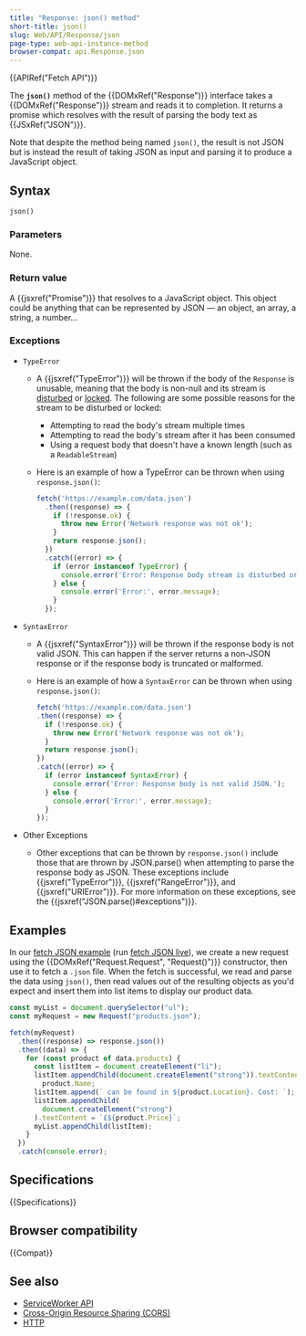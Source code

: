 ```yaml
---
title: "Response: json() method"
short-title: json()
slug: Web/API/Response/json
page-type: web-api-instance-method
browser-compat: api.Response.json
---
```


{{APIRef("Fetch API")}}

The **`json()`** method of the {{DOMxRef("Response")}} interface takes
a {{DOMxRef("Response")}} stream and reads it to completion. It returns a promise which
resolves with the result of parsing the body text as {{JSxRef("JSON")}}.

Note that despite the method being named `json()`, the result is not JSON but is instead the result of taking JSON as input and parsing it to produce a JavaScript object.

## Syntax

```js-nolint
json()
```

### Parameters

None.

### Return value

A {{jsxref("Promise")}} that resolves to a JavaScript object. This object could be
anything that can be represented by JSON — an object, an array, a string, a number…

### Exceptions

- `TypeError`
  - A {{jsxref("TypeError")}} will be thrown if the body of the `Response` is unusable, meaning that the body is non-null and its stream is [disturbed](https://streams.spec.whatwg.org/#is-readable-stream-disturbed) or [locked](https://streams.spec.whatwg.org/#readablestream-locked). The following are some possible reasons for the stream to be disturbed or locked:
    - Attempting to read the body's stream multiple times
    - Attempting to read the body's stream after it has been consumed
    - Using a request body that doesn't have a known length (such as a `ReadableStream`)
  - Here is an example of how a TypeError can be thrown when using `response.json()`:

    ```js
    fetch('https://example.com/data.json')
      .then((response) => {
        if (!response.ok) {
          throw new Error('Network response was not ok');
        }
        return response.json();
      })
      .catch((error) => {
        if (error instanceof TypeError) {
          console.error('Error: Response body stream is disturbed or locked.');
        } else {
          console.error('Error:', error.message);
        }
      });
    ```

- `SyntaxError`
  - A {{jsxref("SyntaxError")}} will be thrown if the response body is not valid JSON. This can happen if the server returns a non-JSON response or if the response body is truncated or malformed.

  - Here is an example of how a `SyntaxError` can be thrown when using `response.json()`:

    ```js
    fetch('https://example.com/data.json')
    .then((response) => {
      if (!response.ok) {
        throw new Error('Network response was not ok');
      }
      return response.json();
    })
    .catch((error) => {
      if (error instanceof SyntaxError) {
        console.error('Error: Response body is not valid JSON.');
      } else {
        console.error('Error:', error.message);
      }
    });
    ```

- Other Exceptions
  - Other exceptions that can be thrown by `response.json()` include those that are thrown by JSON.parse() when attempting to parse the response body as JSON. These exceptions include {{jsxref("TypeError")}}, {{jsxref("RangeError")}}, and {{jsxref("URIError")}}. For more information on these exceptions, see the {{jsxref("JSON.parse()#exceptions")}}.

## Examples

In our [fetch JSON example](https://github.com/mdn/dom-examples/tree/main/fetch/fetch-json) (run [fetch JSON live](https://mdn.github.io/dom-examples/fetch/fetch-json/)), we create a new request using the {{DOMxRef("Request.Request",
  "Request()")}} constructor, then use it to fetch a `.json` file. When the
fetch is successful, we read and parse the data using `json()`, then read
values out of the resulting objects as you'd expect and insert them into list items to
display our product data.

```js
const myList = document.querySelector("ul");
const myRequest = new Request("products.json");

fetch(myRequest)
  .then((response) => response.json())
  .then((data) => {
    for (const product of data.products) {
      const listItem = document.createElement("li");
      listItem.appendChild(document.createElement("strong")).textContent =
        product.Name;
      listItem.append(` can be found in ${product.Location}. Cost: `);
      listItem.appendChild(
        document.createElement("strong")
      ).textContent = `£${product.Price}`;
      myList.appendChild(listItem);
    }
  })
  .catch(console.error);
```

## Specifications

{{Specifications}}

## Browser compatibility

{{Compat}}

## See also

- [ServiceWorker API](/en-US/docs/Web/API/Service_Worker_API)
- [Cross-Origin Resource Sharing (CORS)](/en-US/docs/Web/HTTP/CORS)
- [HTTP](/en-US/docs/Web/HTTP)
